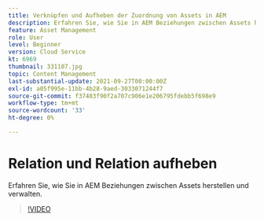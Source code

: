 ```yaml
---
title: Verknüpfen und Aufheben der Zuordnung von Assets in AEM
description: Erfahren Sie, wie Sie in AEM Beziehungen zwischen Assets herstellen und verwalten.
feature: Asset Management
role: User
level: Beginner
version: Cloud Service
kt: 6969
thumbnail: 331107.jpg
topic: Content Management
last-substantial-update: 2021-09-27T00:00:00Z
exl-id: a05f995e-11bb-4b28-9aed-3033071244f7
source-git-commit: f37483f90f2a707c906e1e206795fdebb5f698e9
workflow-type: tm+mt
source-wordcount: '33'
ht-degree: 0%

---
```


# Relation und Relation aufheben

Erfahren Sie, wie Sie in AEM Beziehungen zwischen Assets herstellen und verwalten.

>[!VIDEO](https://video.tv.adobe.com/v/331107/?quality=12&learn=on&hidetitle=true)
